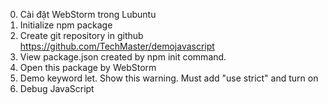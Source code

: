 0. Cài đặt WebStorm trong Lubuntu
1. Initialize npm package
2. Create git repository in github https://github.com/TechMaster/demojavascript
3. View package.json created by npm init command.
4. Open this package by WebStorm
5. Demo keyword let. Show this warning. Must add "use strict" and turn on
6. Debug JavaScript
